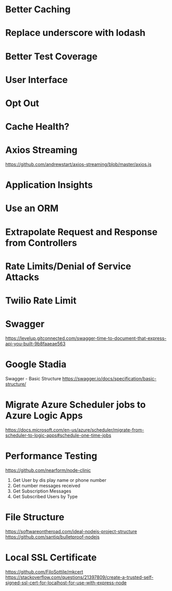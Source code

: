 # Better Caching
# Replace underscore with lodash
# Better Test Coverage
# User Interface
# Opt Out
# Cache Health?
# Axios Streaming
https://github.com/andrewstart/axios-streaming/blob/master/axios.js
# Application Insights
# Use an ORM
# Extrapolate Request and Response from Controllers
# Rate Limits/Denial of Service Attacks
# Twilio Rate Limit
# Swagger
https://levelup.gitconnected.com/swagger-time-to-document-that-express-api-you-built-9b8faaeae563
# Google Stadia
Swagger - Basic Structure
https://swagger.io/docs/specification/basic-structure/
# Migrate Azure Scheduler jobs to Azure Logic Apps
https://docs.microsoft.com/en-us/azure/scheduler/migrate-from-scheduler-to-logic-apps#schedule-one-time-jobs
# Performance Testing
https://github.com/nearform/node-clinic

1) Get User by dis
play name or phone number
2) Get number messages received
3) Get Subscription Messages
4) Get Subscribed Users by Type


# File Structure
https://softwareontheroad.com/ideal-nodejs-project-structure
https://github.com/santiq/bulletproof-nodejs

# Local SSL Certificate
https://github.com/FiloSottile/mkcert
https://stackoverflow.com/questions/21397809/create-a-trusted-self-signed-ssl-cert-for-localhost-for-use-with-express-node
